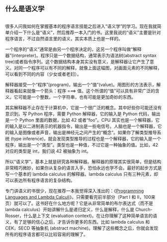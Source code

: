 <div class="inner">
<h2>什么是语义学</h2>
<p><img src="http://www.yinwang.org/images/semantics.jpeg" alt="" /></p>
<p>很多人问我如何在掌握基本的程序语言技能之后进入“语义学”的学习。现在我就简单介绍一下什么是“语义”，然后推荐一本入门的书。这里我说的“语义”主要是针对程序语言，不过自然语言里的语义，其实本质上也是一样的。</p>
<p>一个程序的“语义”通常是由另一个程序决定的，这另一个程序叫做“解释器”(interpreter)。程序只是一个数据结构，通常表示为语法树(abstract syntax tree)或者指令序列。这个数据结构本身其实没有意义，是解释器让它产生了意义。对同一个程序可以有不同的解释，就像上面这幅图，对画面元素的不同解释，可以看到不同的内容（少女或者老妇）。</p>
<p>解释器接受一个“程序”(program)，输出一个“值”(value)。用图形的方法表示，解释器看起来就像一个箭头：程序 ===&gt; 值。这个所谓的“值”可以具有非常广泛的含义。它可能是一个整数，一个字符串，也有可能是更加奇妙的东西。</p>
<p>其实解释器不止存在于计算机中，它是一个很广泛的概念。其中好些你可能还没有意识到。写 Python 程序，需要 Python 解释器，它的输入是 Python 代码，输出是一个 Python 里面的数据，比如 42 或者“foo”。CPU 其实也是一个解释器，它的输入是以二进制表示的机器指令，输出是一些电信号。人脑也是一个解释器，它的输入是图像或者声音，输出是神经元之间产生的“概念”。如果你了解类型推导系统 (type inference)，就会发现类型推导的过程也是一个解释器，它的输入是一个程序，输出是一个“类型”。类型也是一种值，不过它是一种抽象的值。比如，42 对应的类型是 int，我们说 42 被抽象为 int。</p>
<p>所以“语义学”，基本上就是研究各种解释器。解释器的原理其实很简单，但是结构非常精巧微妙，如果你从复杂的语言入手，恐怕永远也学不会。最好的起步方式是写一个基本的 lambda calculus 的解释器。lambda calculus 只有三种元素，却可以表达所有程序语言的复杂结构。</p>
<p>专门讲语义的书很少，现在推荐一本我觉得深入浅出的：《<a href="https://dl.dropbox.com/u/392085/PLLC.pdf">Programming Languages and Lambda Calculi</a>》。只需要看完前半部分（Part I 和 II，100来页）就可以了。这书好在什么地方呢？它是从非常简单的布尔表达式（而不是 lambda calculus）开始讲解什么是递归定义，什么是解释，什么是 Church-Rosser，什么是上下文 (evaluation context)。在让你理解了这种简单语言的语义，有了足够的信心之后，才告诉你更多的东西。比如 lambda calculus 和 CEK，SECD 等抽象机 (abstract machine)。理解了这些概念之后，你就会发现所有的程序语言都可以比较容易的理解了。</p>
</div>
<!--
<div class="ad-banner" style="margin-top: 5px">
<script async src="//pagead2.googlesyndication.com/pagead/js/adsbygoogle.js"></script>
<ins class="adsbygoogle"
                    style="display:inline-block;width:100%;height:90px"
                    data-ad-client="ca-pub-1331524016319584"
                    data-ad-slot="6657867155"></ins>
<script>(adsbygoogle = window.adsbygoogle || []).push({});</script>
</div>
        -->
<script data-ad-client="ca-pub-1331524016319584" async
            src="https://pagead2.googlesyndication.com/pagead/js/adsbygoogle.js">
</script>
    